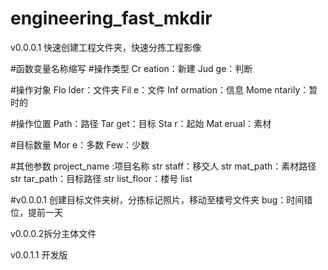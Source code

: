 # engineering_fast_mkdir
v0.0.0.1
快速创建工程文件夹，快速分拣工程影像

#函数变量名称缩写
#操作类型
Cr eation：新建
Jud ge：判断

#操作对象
Flo lder：文件夹
Fil e：文件
Inf ormation：信息
Mome ntarily：暂时的

#操作位置
Path：路径
Tar get：目标
Sta r：起始
Mat erual：素材

#目标数量
Mor e：多数
Few：少数

#其他参数
project_name :项目名称 str
staff：移交人 str
mat_path：素材路径 str
tar_path：目标路径 str
list_floor：楼号 list



#v0.0.0.1 创建目标文件夹树，分拣标记照片，移动至楼号文件夹
bug：时间错位，提前一天

v0.0.0.2拆分主体文件

v0.0.1.1 开发版